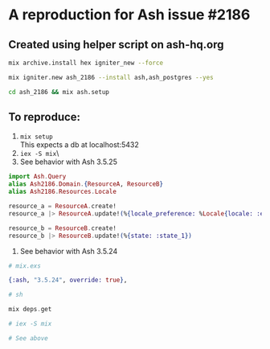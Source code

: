 # A reproduction for Ash issue #2186

## Created using helper script on ash-hq.org

```sh
mix archive.install hex igniter_new --force

mix igniter.new ash_2186 --install ash,ash_postgres --yes

cd ash_2186 && mix ash.setup
```

## To reproduce:

1. `mix setup`\
   This expects a db at localhost:5432
1. `iex -S mix`\
1. See behavior with Ash 3.5.25

```elixir
import Ash.Query
alias Ash2186.Domain.{ResourceA, ResourceB}
alias Ash2186.Resources.Locale

resource_a = ResourceA.create!
resource_a |> ResourceA.update!(%{locale_preference: %Locale{locale: :en, source: :selected}})

resource_b = ResourceB.create!
resource_b |> ResourceB.update!(%{state: :state_1})
```

1. See behavior with Ash 3.5.24

```elixir
# mix.exs

{:ash, "3.5.24", override: true},

# sh

mix deps.get

# iex -S mix

# See above
```
